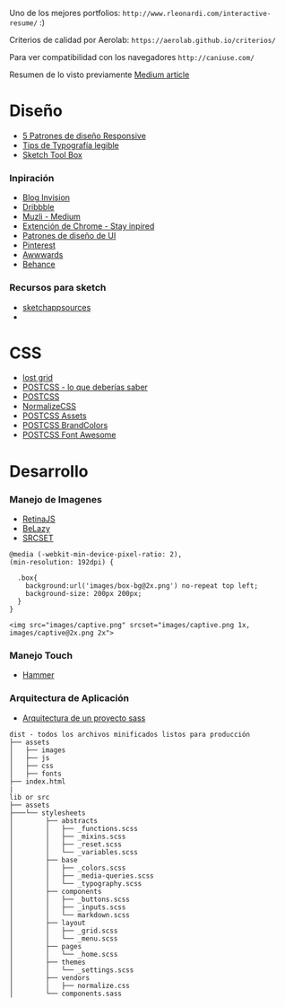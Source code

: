 Uno de los mejores portfolios: `http://www.rleonardi.com/interactive-resume/` :)

Criterios de calidad por Aerolab: `https://aerolab.github.io/criterios/`

Para ver compatibilidad con los navegadores `http://caniuse.com/`

Resumen de lo visto previamente [Medium article](https://medium.com/pixelpoint/handoffs-guide-for-pixel-perfect-design-part-i-8bbd95d8ffcd#.t02b4cije)

# Diseño
*  [5 Patrones de diseño Responsive](https://carlosazaustre.es/blog/los-5-patrones-del-responsive-design/)
*  [Tips de Typografía legible](http://blog.invisionapp.com/typography-tips/)
*  [Sketch Tool Box](http://sketchtoolbox.com/)

### Inpiración
*  [Blog Invision](http://blog.invisionapp.com/)
*  [Dribbble](https://dribbble.com/shots/2329965-Nike90-Store)
*  [Muzli - Medium](https://medium.muz.li/ui-interactions-of-the-week-59-1d12145393f9#.egq3p05tp)
*  [Extención de Chrome - Stay inpired](https://muz.li/join/)
*  [Patrones de diseño de UI](https://www.pttrns.com/)
*  [Pinterest](https://www.pinterest.com/pin/AWcxRYRJ9r34_0cCEJsozdx6V1P4wgOVerdW3JnqrL_vE8QcmmjJm28/)
*  [Awwwards](http://www.awwwards.com/)
*  [Behance](https://www.behance.net/search?content=projects&sort=appreciations&time=week&search=ui)

### Recursos para sketch
* [sketchappsources](https://www.sketchappsources.com/all-free-sources.html)
*

# CSS
*	 [lost grid](http://lostgrid.org/docs.html)
*  [POSTCSS - lo que deberías saber](https://webdesign.tutsplus.com/es/tutorials/postcss-deep-dive-what-you-need-to-know--cms-24535)
*  [POSTCSS](http://postcss.org/)
*  [NormalizeCSS](https://necolas.github.io/normalize.css/)
*  [POSTCSS Assets](https://github.com/borodean/postcss-assets)
*  [POSTCSS BrandColors](https://github.com/postcss/postcss-brand-colors)
*  [POSTCSS Font Awesome](https://github.com/dan-gamble/postcss-font-awesome)

# Desarrollo

### Manejo de Imagenes

* [RetinaJS](http://imulus.github.io/retinajs/)
* [BeLazy](http://dinbror.dk/blazy/)
* [SRCSET](https://css-tricks.com/responsive-images-youre-just-changing-resolutions-use-srcset/)

```
@media (-webkit-min-device-pixel-ratio: 2),
(min-resolution: 192dpi) {

  .box{
    background:url('images/box-bg@2x.png') no-repeat top left;
    background-size: 200px 200px;
  }
}
```

`<img src="images/captive.png" srcset="images/captive.png 1x, images/captive@2x.png 2x">`

### Manejo Touch
* [Hammer](http://hammerjs.github.io/)


### Arquitectura de Aplicación
* [Arquitectura de un proyecto sass](https://www.sitepoint.com/architecture-sass-project/)


```
dist - todos los archivos minificados listos para producción
├── assets
│   ├── images
│   ├── js
│   ├── css
│   ├── fonts
├── index.html
|
lib or src
├── assets
├───└── stylesheets
│  		 ├── abstracts
│  		 │   ├── _functions.scss
│  		 │   ├── _mixins.scss
│  		 │   ├── _reset.scss
│  		 │   └── _variables.scss
│  		 ├── base
│  		 │   ├── _colors.scss
│  		 │   ├── _media-queries.scss
│  		 │   └── _typography.scss
│  		 ├── components
│  		 │   ├── _buttons.scss
│  		 │   ├── _inputs.scss
│  		 │   └── markdown.scss
│  		 ├── layout
│  		 │   ├── _grid.scss
│  		 │   └── _menu.scss
│  		 ├── pages
│  		 │   └── _home.scss
│  		 ├── themes
│  		 │   └── _settings.scss
│  		 ├── vendors
│  		 │   ├── normalize.css
│  		 └── components.sass
```
